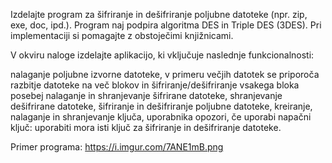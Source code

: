 Izdelajte program za šifriranje in dešifriranje poljubne datoteke (npr. zip, exe, doc, ipd.). Program naj podpira algoritma DES in Triple DES (3DES).
Pri implementaciji si pomagajte z obstoječimi knjižnicami.

V okviru naloge izdelajte aplikacijo, ki vključuje naslednje funkcionalnosti:

nalaganje poljubne izvorne datoteke,
v primeru večjih datotek se priporoča razbitje datoteke na več blokov in šifriranje/dešifriranje vsakega bloka posebej
nalaganje in shranjevanje šifrirane datoteke,
shranjevanje dešifrirane datoteke,
šifriranje in dešifriranje poljubne datoteke,
kreiranje, nalaganje in shranjevanje ključa,
uporabnika opozori, če uporabi napačni ključ:
uporabiti mora isti ključ za šifriranje in dešifriranje datoteke.

Primer programa: 
https://i.imgur.com/7ANE1mB.png 

